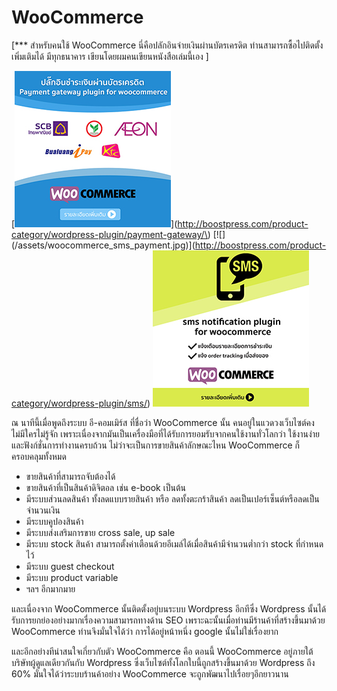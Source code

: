 # WooCommerce

\[\*\*\* สำหรับคนใช้ WooCommerce นี่คือปลักอินจ่ายเงินผ่านบัตรเครดิต ท่านสามารถซื้อไปติดตั้งเพิ่มเติมได้ มีทุกธนาคาร เขียนโดยผมคนเขียนหนังสือเล่มนี้เอง \]

[![](/assets/woocommerce_thai_payment.jpg)](http://boostpress.com/product-category/wordpress-plugin/payment-gateway/\)            [![]\(/assets/woocommerce_sms_payment.jpg\)]\(http://boostpress.com/product-category/wordpress-plugin/sms/)      [![](/assets/woocommerce_sms_payment.jpg)](http://boostpress.com/product-category/wordpress-plugin/sms/)

ณ นาทีนี้เมื่อพูดถึงระบบ อี-คอมเมิร์ส ที่ชื่อว่า WooCommerce นั้น คนอยู่ในแวดวงเว็บไซต์คงไม่มีใครไม่รู้จัก เพราะเนื่องจากมันเป็นเครื่องมือที่ได้รับการยอมรับจากคนใช้งานทั่วโลกว่า ใช้งานง่าย และฟังก์ชั่นการทำงานครบถ้วน ไม่ว่าจะเป็นการขายสินค้าลักษณะไหน WooCommerce ก็ครอบคลุมทั้งหมด

* ขายสินค้าที่สามารถจับต้องได้
* ขายสินค้าที่เป็นสินค้าดิจิตอล เช่น e-book เป็นต้น
* มีระบบส่วนลดสินค้า ทั้งลดแบบรายสินค้า หรือ ลดทั้งตะกร้าสินค้า ลดเป็นเปอร์เซ็นต์หรือลดเป็นจำนวนเงิน
* มีระบบคูปองสินค้า
* มีระบบส่งเสริมการขาย cross sale, up sale
* มีระบบ stock สินค้า สามารถตั้งค่าเตือนด้วยอีเมล์ได้เมื่อสินค้ามีจำนวนต่ำกว่า stock ที่กำหนดไว้
* มีระบบ guest checkout
* มีระบบ product variable
* ฯลฯ อีกมากมาย

และเนื่องจาก WooCommerce นั้นติดตั้งอยู่บนระบบ Wordpress อีกทีซึ่ง Wordpress นั้นได้รับการยกย่องอย่างมากเรื่องความสามารถทางด้าน SEO เพราะฉะนั้นเมื่อท่านมีร้านค้าที่สร้างขึ้นมาด้วย WooCommerce ท่านจึงมั่นใจได้ว่า การได้อยู่หน้าหนึ่ง google นั้นไม่ใช่เรื่องยาก

และอีกอย่างทีน่าสนใจเกี่ยวกับตัว WooCommerce คือ ตอนนี้ WooCommerce อยู่ภายใต้บริษัทผู้ดูแลเดียวกันกับ Wordpress ซึ่งเว็บไซต์ทั้งโลกใบนี้ถูกสร้างขึ้นมาด้วย Wordpress ถึง 60% มั่นใจได้ว่าระบบร้านค้าอย่าง WooCommerce จะถูกพัฒนาไปเรื่อยๆอีกยาวนาน

